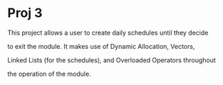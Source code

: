 
# Proj 3

This project allows a user to create daily schedules until they decide 

to exit the module. It makes use of Dynamic Allocation, Vectors, 

Linked Lists (for the schedules), and Overloaded Operators throughout 

the operation of the module.
